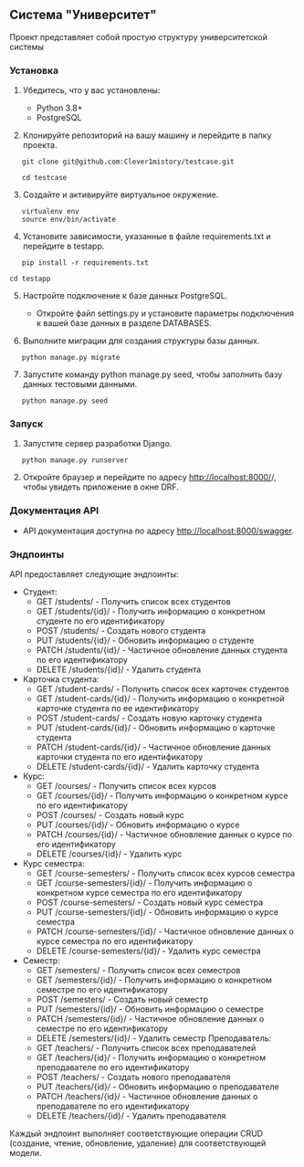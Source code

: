## Система "Университет"

Проект представляет собой простую структуру университетской системы

### Установка

1. Убедитесь, что у вас установлены:
   - Python 3.8+
   - PostgreSQL

2. Клонируйте репозиторий на вашу машину и перейдите в папку проекта.
```
   git clone git@github.com:Clever1mistory/testcase.git
```
```
   cd testcase
```
3. Создайте и активируйте виртуальное окружение.
```
   virtualenv env
   source env/bin/activate
```
4. Установите зависимости, указанные в файле requirements.txt и перейдите в testapp.
```
   pip install -r requirements.txt
```
```
cd testapp
```
5. Настройте подключение к базе данных PostgreSQL.
   - Откройте файл settings.py и установите параметры подключения к вашей базе данных в разделе DATABASES.

6. Выполните миграции для создания структуры базы данных.
```
   python manage.py migrate
```
7. Запустите команду python manage.py seed, чтобы заполнить базу данных тестовыми данными.
```
   python manage.py seed
```
### Запуск

1. Запустите сервер разработки Django.
```
   python manage.py runserver
```
2. Откройте браузер и перейдите по адресу [<http://localhost:8000/>](http://localhost:8000/)/, чтобы увидеть приложение в окне DRF.

### Документация API

- API документация доступна по адресу [<http://localhost:8000/swagger>](http://localhost:8000/swagger).

### Эндпоинты

API предоставляет следующие эндпоинты:
- Студент:
   - GET /students/ - Получить список всех студентов
   - GET /students/{id}/ - Получить информацию о конкретном студенте по его идентификатору
   - POST /students/ - Создать нового студента
   - PUT /students/{id}/ - Обновить информацию о студенте
   - PATCH /students/{id}/ - Частичное обновление данных студента по его идентификатору
   - DELETE /students/{id}/ - Удалить студента
- Карточка студента:
   - GET /student-cards/ - Получить список всех карточек студентов
   - GET /student-cards/{id}/ - Получить информацию о конкретной карточке студента по ее идентификатору
   - POST /student-cards/ - Создать новую карточку студента
   - PUT /student-cards/{id}/ - Обновить информацию о карточке студента
   - PATCH /student-cards/{id}/ - Частичное обновление данных карточки студента по его идентификатору
   - DELETE /student-cards/{id}/ - Удалить карточку студента
- Курс:
   - GET /courses/ - Получить список всех курсов
   - GET /courses/{id}/ - Получить информацию о конкретном курсе по его идентификатору
   - POST /courses/ - Создать новый курс
   - PUT /courses/{id}/ - Обновить информацию о курсе
   - PATCH /courses/{id}/ - Частичное обновление данных о курсе по его идентификатору
   - DELETE /courses/{id}/ - Удалить курс
- Курс семестра:
   - GET /course-semesters/ - Получить список всех курсов семестра
   - GET /course-semesters/{id}/ - Получить информацию о конкретном курсе семестра по его идентификатору
   - POST /course-semesters/ - Создать новый курс семестра
   - PUT /course-semesters/{id}/ - Обновить информацию о курсе семестра
   - PATCH /course-semesters/{id}/ - Частичное обновление данных о курсе семестра по его идентификатору
   - DELETE /course-semesters/{id}/ - Удалить курс семестра
- Семестр:
   - GET /semesters/ - Получить список всех семестров
   - GET /semesters/{id}/ - Получить информацию о конкретном семестре по его идентификатору
   - POST /semesters/ - Создать новый семестр
   - PUT /semesters/{id}/ - Обновить информацию о семестре
   - PATCH /semesters/{id}/ - Частичное обновление данных о семестре по его идентификатору
   - DELETE /semesters/{id}/ - Удалить семестр
Преподаватель:
   - GET /teachers/ - Получить список всех преподавателей
   - GET /teachers/{id}/ - Получить информацию о конкретном преподавателе по его идентификатору
   - POST /teachers/ - Создать нового преподавателя
   - PUT /teachers/{id}/ - Обновить информацию о преподавателе
   - PATCH /teachers/{id}/ - Частичное обновление данных о преподавателе по его идентификатору
   - DELETE /teachers/{id}/ - Удалить преподавателя

Каждый эндпоинт выполняет соответствующие операции CRUD (создание, чтение, обновление, удаление) для соответствующей модели.
